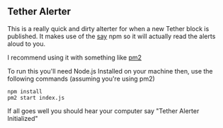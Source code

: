 ## Tether Alerter
This is a really quick and dirty alterter for when a new Tether block is published. It makes use of the [say](https://www.npmjs.com/package/say) npm so it will actually read the alerts aloud to you.

I recommend using it with something like [pm2](http://pm2.keymetrics.io/)

To run this you'll need Node.js Installed on your machine then, use the following commands (assuming you're using pm2)

```
npm install
pm2 start index.js
```

If all goes well you should hear your computer say "Tether Alerter Initialized"

